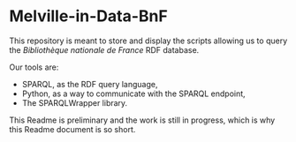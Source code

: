 # Melville-in-Data-BnF

This repository is meant to store and display the scripts allowing us to query the *Bibliothèque nationale de France* RDF database.

Our tools are:
* SPARQL, as the RDF query language,
* Python, as a way to communicate with the SPARQL endpoint,
* The SPARQLWrapper library.

This Readme is preliminary and the work is still in progress, which is why this Readme document is so short.
